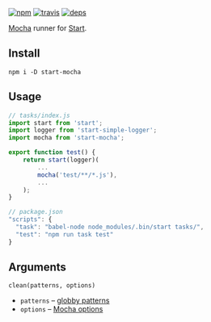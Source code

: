 [![npm](https://img.shields.io/npm/v/start-mocha.svg?style=flat-square)](https://www.npmjs.com/package/start-mocha)
[![travis](http://img.shields.io/travis/start-runner/mocha.svg?style=flat-square)](https://travis-ci.org/start-runner/mocha)
[![deps](https://img.shields.io/gemnasium/start-runner/mocha.svg?style=flat-square)](https://gemnasium.com/start-runner/mocha)

[Mocha](https://mochajs.org/) runner for [Start](https://github.com/start-runner/start).

## Install

```
npm i -D start-mocha
```

## Usage

```js
// tasks/index.js
import start from 'start';
import logger from 'start-simple-logger';
import mocha from 'start-mocha';

export function test() {
    return start(logger)(
        ...
        mocha('test/**/*.js'),
        ...
    );
}
```

```js
// package.json
"scripts": {
  "task": "babel-node node_modules/.bin/start tasks/",
  "test": "npm run task test"
}
```

## Arguments

`clean(patterns, options)`

* `patterns` – [globby patterns](https://github.com/sindresorhus/globby)
* `options` – [Mocha options](https://github.com/mochajs/mocha/blob/d811eb9614e5b459dabb4f2496e69f961decec90/lib/mocha.js#L59-L70)

